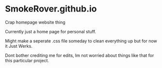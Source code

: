 # SmokeRover.github.io
Crap homepage website thing

Currently just a home page for personal stuff.

Might make a seperate .css file someday to clean everything up but for now it Just Werks.

Dont bother crediting me for edits, Im not worried about things like that for this particular project.
